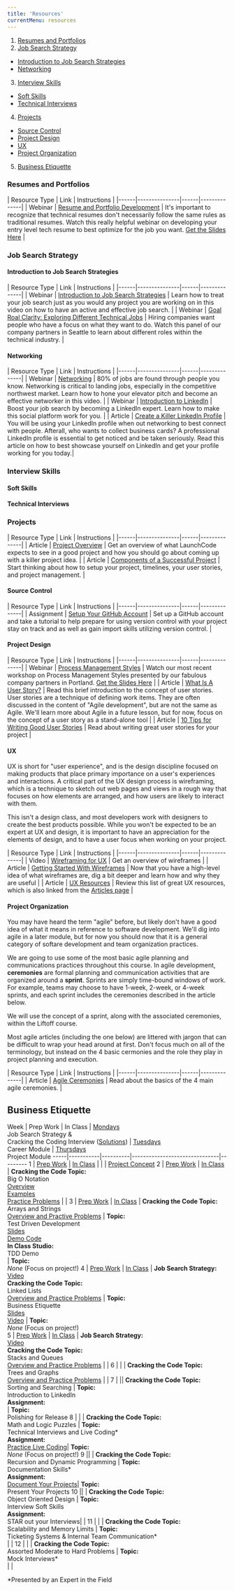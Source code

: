 ```yaml
---
title: 'Resources'
currentMenu: resources
---
```


1. [Resumes and Portfolios](#resumes-and-portfolios)
2. [Job Search Strategy](#job-search-strategy)
  * [Introduction to Job Search Strategies](#introduction-to-job-search-strategies)
  * [Networking](#networking)
3. [Interview Skills](#interview-skills)
  * [Soft Skills](#soft-skills)
  * [Technical Interviews](#technical-interviews)
4. [Projects](#projects)
  * [Source Control](#source-control)
  * [Project Design](#project-design)
  * [UX](#ux)
  * [Project Organization](#project-organization)
5. [Business Etiquette](#business-etiquette)



### Resumes and Portfolios
| Resource Type | Link | Instructions |
|------|---------------|------|--------------|
| Webinar | [Resume and Portfolio Development](https://youtu.be/llvcU9OgoV0) | It's important to recognize that technical resumes don't necessarily follow the same rules as traditional resumes. Watch this really helpful webinar on developing your entry level tech resume to best optimize for the job you want. [Get the Slides Here](https://drive.google.com/a/launchcode.org/file/d/0B0yWvnAybjd5OVVUVXVLeDVhamFBc1NsMW9PbFhMNWI0V2tZ/view?usp=sharing) |

### Job Search Strategy

#### Introduction to Job Search Strategies
| Resource Type | Link | Instructions |
|------|---------------|------|--------------|
| Webinar | [Introduction to Job Search Strategies](https://www.youtube.com/watch?v=bOyInEczTVw&feature=youtu.be) | Learn how to treat your job search just as you would any project you are working on in this video on how to have an active and effective job search. |
| Webinar | [Goal Roal Clarity: Exploring Different Technical Jobs](https://youtu.be/5ZM6ycbmPd4) | Hiring companies want people who have a focus on what they want to do. Watch this panel of our company partners in Seattle to learn about different roles within the technical industry. |

#### Networking
| Resource Type | Link | Instructions |
|------|---------------|------|--------------|
| Webinar | [Networking](https://youtu.be/0qpLMslnumg) | 80% of jobs are found through people you know. Networking is critical to landing jobs, especially in the competitive northwest market. Learn how to hone your elevator pitch and become an effective networker in this video. |
| Webinar | [Introduction to LinkedIn](https://youtu.be/5ZM6ycbmPd4) | Boost your job search by becoming a LinkedIn expert. Learn how to make this social platform work for you. |
| Article | [Create a Killer LinkedIn Profile](https://www.linkedin.com/pulse/how-create-killer-linkedin-profile-get-you-noticed-bernard-marr/) | You will be using your LinkedIn profile when out networking to best connect with people. Afterall, who wants to collect business cards? A professional LinkedIn profile is essential to get noticed and be taken seriously. Read this article on how to best showcase yourself on LinkedIn and get your profile working for you today.|

### Interview Skills

#### Soft Skills

#### Technical Interviews

### Projects
| Resource Type | Link | Instructions |
|------|---------------|------|--------------|
| Article | [Project Overview](../../articles/capstone-overview/) | Get an overview of what LaunchCode expects to see in a good project and how you should go about coming up with a killer project idea. |
| Article | [Components of a Successful Project](../../articles/components-of-a-successful-project/) | Start thinking about how to setup your project, timelines, your user stories, and project management. |

#### Source Control

| Resource Type | Link | Instructions |
|------|---------------|------|--------------|
| Assignment | [Setup Your GitHub Account](../../assignments/setup/) | Set up a GitHub account and take a tutorial to help prepare for using version control with your project stay on track and as well as gain import skills utilizing version control. |

#### Project Design

| Resource Type | Link | Instructions |
|------|---------------|------|--------------|
| Webinar | [Process Management Styles](https://youtu.be/zT1fpPe9Mfk) | Watch our most recent workshop on Process Management Styles presented by our fabulous company partners in Portland. [Get the Slides Here](https://drive.google.com/a/launchcode.org/file/d/0B0yWvnAybjd5NEhMWElLcGxna3pLVVRlNjFYU3ctMGpndkxV/view?usp=sharing) |
| Article | [What Is A User Story?](https://www.leadingagile.com/2012/07/user-story/) | Read this brief introduction to the concept of user stories. User stories are a technique of defining work items. They are often discussed in the content of "Agile development", but are not the same as Agile. We'll learn more about Agile in a future lesson, but for now, focus on the concept of a user story as a stand-alone tool |
| Article | [10 Tips for Writing Good User Stories](http://www.romanpichler.com/blog/10-tips-writing-good-user-stories/) | Read about writing great user stories for your project |

#### UX

UX is short for "user experience", and is the design discipline focused on making products that place primary importance on a user's experiences and interactions. A critical part of the UX design process is wireframing, which is a technique to sketch out web pages and views in a rough way that focuses on how elements are arranged, and how users are likely to interact with them.

This isn't a design class, and most developers work with designers to create the best products possible. While you won't be expected to be an expert at UX and design, it is important to have an appreciation for the elements of design, and to have a user focus when working on your project.

| Resource Type | Link | Instructions |
|------|---------------|------|--------------|
| Video | [Wireframing for UX](https://www.youtube.com/watch?v=8-vTd7GRk-w) | Get an overview of wireframes |
| Article | [Getting Started With Wireframes](https://www.codementor.io/nicolesaidy/getting-started-with-wireframes-du107vuh7) | Now that you have a high-level idea of what wireframes are, dig a bit deeper and learn how and why they are useful |
| Article | [UX Resources](../../articles/ux-resources/) | Review this list of great UX resources, which is also linked from the [Articles page](../../articles/) |

#### Project Organization

You may have heard the term "agile" before, but likely don't have a good idea of what it means in reference to software development. We'll dig into agile in a later module, but for now you should now that it is a general category of softare development and team organization practices.

We are going to use some of the most basic agile planning and communications practices throughout this course. In agile development,  **ceremonies** are formal planning and communication activities that are organized around a **sprint**. Sprints are simply time-bound windows of work. For example, teams may choose to have 1-week, 2-week, or 4-week sprints, and each sprint includes the ceremonies described in the article below.

We will use the concept of a sprint, along with the associated ceremonies, within the Liftoff course.

<aside class="aside-warning" markdown="1">
Most agile articles (including the one below) are littered with jargon that can be difficult to wrap your head around at first. Don't focus much on all of the terminology, but instead on the 4 basic cermonies and the role they play in project planning and execution.
</aside>

| Resource Type | Link | Instructions |
|------|---------------|------|--------------|
| Article | [Agile Ceremonies](https://www.atlassian.com/agile/ceremonies) | Read about the basics of the 4 main agile ceremonies. |

## Business Etiquette


Week | Prep Work | In Class | <u>Mondays</u><br>Job Search Strategy &<br>Cracking the Coding Interview ([Solutions](http://www.crackingthecodinginterview.com/solutions.html)) | <u>Tuesdays</u><br>Career Module | <u>Thursdays</u><br>Project Module
-----|-----------|----------|-------------------------------|---------
1 | [Prep Work](../class-prep/1/) | [In Class](../classes/1/) | | | [Project Concept](../assignments/project-concept)
2 | [Prep Work](../class-prep/2/) | [In Class](../classes/2/) | **Cracking the Code Topic:** <br>Big O Notation<br>[Overview](https://drive.google.com/open?id=0B0yWvnAybjd5enpSei1LNTFpYTNmNTZIVGVaS3FHeTFXeVhv)<br>[Examples](https://drive.google.com/open?id=0B0yWvnAybjd5M0MyVDVvLUhBdjVZXzItWXNNQ0szWDZEQktB)<br>[Practice Problems](https://drive.google.com/open?id=0B0yWvnAybjd5Yl9YYnFqUS1FblJ3cE13OVhFS1c3YXNQZHln) | |
3 | [Prep Work](../class-prep/3/) | [In Class](../classes/3/) | **Cracking the Code Topic:** <br> Arrays and Strings<br>[Overview and Practive Problems](https://drive.google.com/a/launchcode.org/file/d/0B0yWvnAybjd5OFJaUVV5cFRaUE00MFF6d2VlZEVRVHNhWUdj/view?usp=sharing) | **Topic:** <br>Test Driven Development<br>[Slides](https://drive.google.com/open?id=1Ykhxoo8cQa2gsYfQbpetS8x8nEe9UoV5)<br>[Demo Code](https://github.com/kevcunnane/hdfsbrowser) <br> **In Class Studio:**  <br> TDD Demo  <br>| **Topic:** <br>*None* (Focus on project!)
4 | [Prep Work](../class-prep/4/) | [In Class](../classes/4/) | **Job Search Strategy:**<br>[Video](https://youtu.be/1uu4A7hmwlE)<br>**Cracking the Code Topic:** <br>Linked Lists<br>[Overview and Practice Problems](https://drive.google.com/a/launchcode.org/file/d/0B0yWvnAybjd5am5zUUUwcVc4di1wazVRaVE2T2hMVEFpZUpR/view?usp=sharing) | **Topic:** <br>Business Etiquette<br>[Slides](https://drive.google.com/open?id=0B0yWvnAybjd5aFVVc2pPT0NTakJCWk9zMTNMWU9aRW9uRjBF)<br>[Video](https://youtu.be/SAD_jMyCPbU)  | **Topic:** <br>*None* (Focus on project!)<br>
5 | [Prep Work](../class-prep/5/) | [In Class](../classes/5/) | **Job Search Strategy:**<br>[Video](https://youtu.be/L_vURFZAxuw)<br>**Cracking the Code Topic:** <br>Stacks and Queues<br>[Overview and Practice Problems](https://drive.google.com/a/launchcode.org/file/d/1UAci02Rewy3dS4-eYDYZ8fQZjMMlYIIj/view?usp=sharing) | |
6 |<span style="display:none"> [Prep Work](../class-prep/6/)</span> |<span style="display:none"> [In Class](../classes/6/) </span> | **Cracking the Code Topic:** <br>Trees and Graphs<br>[Overview and Practice Problems](https://drive.google.com/a/launchcode.org/file/d/1zybq_E-kVImFP0jiXGyuLG4ERRT_oXX9/view?usp=sharing) | |
7 |<span style="display:none"> [Prep Work](../class-prep/6/)</span> |<span style="display:none"> [In Class](../classes/6/) </span>| **Cracking the Code Topic:** <br>Sorting and Searching | **Topic:** <br>Introduction to LinkedIn <br>**Assignment:** <br>|  **Topic:**<br>Polishing for Release
8 |<span style="display:none"> [Prep Work](../class-prep/6/)</span> |<span style="display:none"> [In Class](../classes/6/)</span> | **Cracking the Code Topic:** <br>Math and Logic Puzzles | **Topic:** <br>Technical Interviews and Live Coding\* <br>**Assignment:** <br>[Practice Live Coding](https://blog.launchcode.org/how-to-crush-your-live-coding-interview/)|  **Topic:** <br>*None* (Focus on project!)
9 |<span style="display:none"> [Prep Work](../class-prep/6/) </span>| <span style="display:none">[In Class](../classes/6/)</span> | **Cracking the Code Topic:** <br>Recursion and Dynamic Programming | **Topic:** <br>Documentation Skills\* <br>**Assignment:** <br>[Document Your Projects](https://guides.github.com/features/wikis/)|  **Topic:** <br>Present Your Projects
10 |<span style="display:none"> [Prep Work](../class-prep/6/) </span>|<span style="display:none"> [In Class](../classes/6/)</span> | **Cracking the Code Topic:** <br>Object Oriented Design | **Topic:** <br>Interview Soft Skills <br>**Assignment:** <br>STAR out your Interviews|  |
11 | <span style="display:none">[Prep Work](../class-prep/6/)</span> |<span style="display:none"> [In Class](../classes/6/)</span> | **Cracking the Code Topic:** <br>Scalability and Memory Limits | **Topic:** <br>Ticketing Systems & Internal Team Communication\* <br>|  |
12 | <span style="display:none">[Prep Work](../class-prep/6/)</span> | <span style="display:none">[In Class](../classes/6/) </span>| **Cracking the Code Topic:** <br>Assorted Moderate to Hard Problems | **Topic:** <br>Mock Interviews\* <br>| |

*Presented by an Expert in the Field
